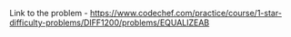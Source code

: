 Link to the problem - https://www.codechef.com/practice/course/1-star-difficulty-problems/DIFF1200/problems/EQUALIZEAB
